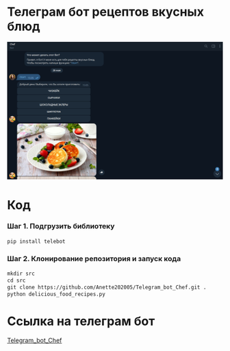 # Телеграм бот рецептов вкусных блюд
![Интерфейс калькулятора](https://github.com/Anette202005/Telegram_bot_Chef/blob/master/static/img/bot.png?raw=true)
# Код
### Шаг 1. Подгрузить библиотеку
```
pip install telebot
```
### Шаг 2. Клонирование репозитория и запуск кода
```
mkdir src
cd src
git clone https://github.com/Anette202005/Telegram_bot_Chef.git .
python delicious_food_recipes.py
```
# Ссылка на телеграм бот
[Telegram_bot_Chef](https://t.me/Chef_cook_overvane_bot)
